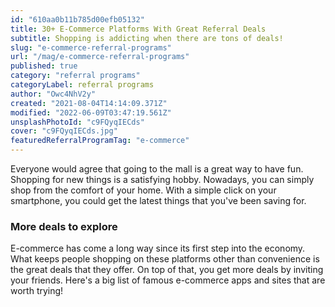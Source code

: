 ```yaml
---
id: "610aa0b11b785d00efb05132"
title: 30+ E-Commerce Platforms With Great Referral Deals
subtitle: Shopping is addicting when there are tons of deals!
slug: "e-commerce-referral-programs"
url: "/mag/e-commerce-referral-programs"
published: true
category: "referral programs"
categoryLabel: referral programs
author: "Owc4NhV2y"
created: "2021-08-04T14:14:09.371Z"
modified: "2022-06-09T03:47:19.561Z"
unsplashPhotoId: "c9FQyqIECds"
cover: "c9FQyqIECds.jpg"
featuredReferralProgramTag: "e-commerce"
---
```

Everyone would agree that going to the mall is a great way to have fun. Shopping for new things is a satisfying hobby. Nowadays, you can simply shop from the comfort of your home. With a simple click on your smartphone, you could get the latest things that you've been saving for.

### **More deals to explore**

E-commerce has come a long way since its first step into the economy. What keeps people shopping on these platforms other than convenience is the great deals that they offer. On top of that, you get more deals by inviting your friends. Here's a big list of famous e-commerce apps and sites that are worth trying!